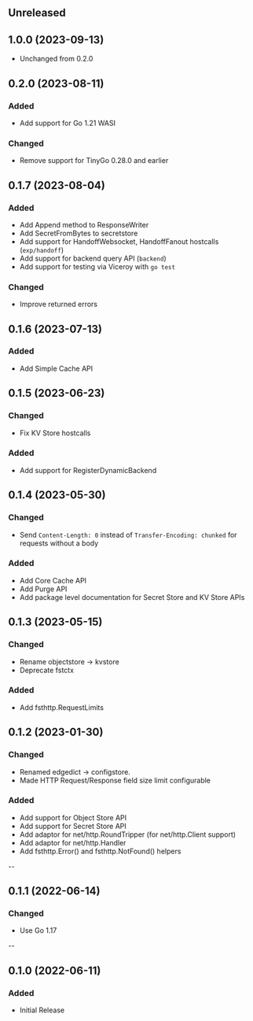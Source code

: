 ## Unreleased

## 1.0.0 (2023-09-13)

- Unchanged from 0.2.0

## 0.2.0 (2023-08-11)

### Added

- Add support for Go 1.21 WASI

### Changed

- Remove support for TinyGo 0.28.0 and earlier

## 0.1.7 (2023-08-04)

### Added

- Add Append method to ResponseWriter
- Add SecretFromBytes to secretstore
- Add support for HandoffWebsocket, HandoffFanout hostcalls (`exp/handoff`)
- Add support for backend query API (`backend`)
- Add support for testing via Viceroy with `go test`

### Changed

- Improve returned errors

## 0.1.6 (2023-07-13)

### Added

- Add Simple Cache API

## 0.1.5 (2023-06-23)

### Changed

- Fix KV Store hostcalls

### Added

- Add support for RegisterDynamicBackend

## 0.1.4 (2023-05-30)

### Changed

- Send `Content-Length: 0` instead of  `Transfer-Encoding: chunked` for requests without a body

### Added

- Add Core Cache API
- Add Purge API
- Add package level documentation for Secret Store and KV Store APIs

## 0.1.3 (2023-05-15)

### Changed

- Rename objectstore -> kvstore
- Deprecate fstctx

### Added

- Add fsthttp.RequestLimits

## 0.1.2 (2023-01-30)

### Changed

- Renamed edgedict -> configstore.
- Made HTTP Request/Response field size limit configurable

### Added

- Add support for Object Store API
- Add support for Secret Store API
- Add adaptor for net/http.RoundTripper (for net/http.Client support)
- Add adaptor for net/http.Handler
- Add fsthttp.Error() and fsthttp.NotFound() helpers

--
## 0.1.1 (2022-06-14)

### Changed

- Use Go 1.17

--
## 0.1.0 (2022-06-11)

### Added

- Initial Release
